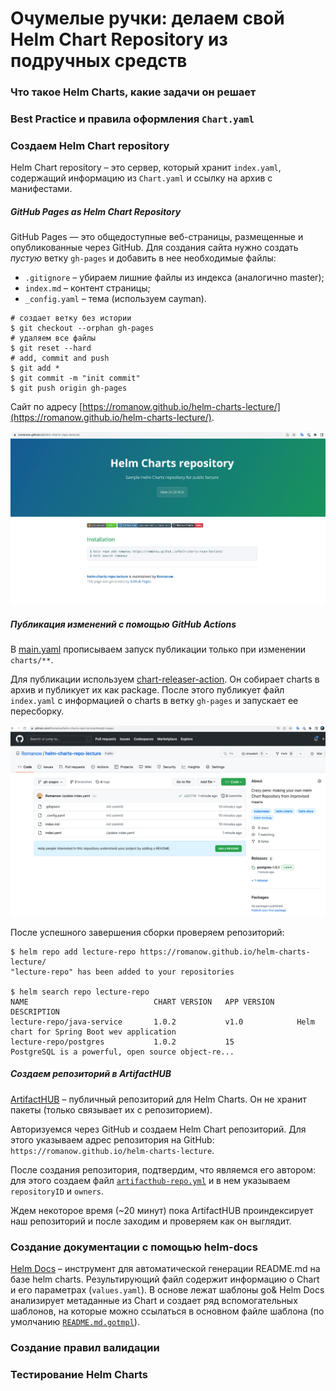 # Очумелые ручки: делаем свой Helm Chart Repository из подручных средств

### Что такое Helm Charts, какие задачи он решает

### Best Practice и правила оформления `Chart.yaml`

### Создаем Helm Chart repository

Helm Chart repository – это сервер, который хранит `index.yaml`, содержащий информацию из `Chart.yaml` и ссылку на архив
с манифестами.

##### GitHub Pages as Helm Chart Repository

GitHub Pages — это общедоступные веб-страницы, размещенные и опубликованные через GitHub. Для создания сайта нужно
создать _пустую_ ветку `gh-pages` и добавить в нее необходимые файлы:

* `.gitignore` – убираем лишние файлы из индекса (аналогично master);
* `index.md` – контент страницы;
* `_config.yaml` – тема (используем cayman).

```shell
# создает ветку без истории
$ git checkout --orphan gh-pages
# удаляем все файлы
$ git reset --hard
# add, commit and push
$ git add *
$ git commit -m "init commit"
$ git push origin gh-pages
```

Сайт по адресу [https://romanow.github.io/helm-charts-lecture/](https://romanow.github.io/helm-charts-lecture/).

![GitHub Pages](images/GitHub%20Pages.png)

##### Публикация изменений с помощью GitHub Actions

В [main.yaml](.github/workflows/main.yml) прописываем запуск публикации только при изменении `charts/**`.

Для публикации используем [chart-releaser-action](https://github.com/marketplace/actions/helm-chart-releaser). Он
собирает charts в архив и публикует их как package. После этого публикует файл `index.yaml` с информацией о charts в
ветку `gh-pages` и запускает ее пересборку.

![Helm index](images/Helm%20index.png)

После успешного завершения сборки проверяем репозиторий:

```shell
$ helm repo add lecture-repo https://romanow.github.io/helm-charts-lecture/
"lecture-repo" has been added to your repositories

$ helm search repo lecture-repo
NAME                            CHART VERSION   APP VERSION     DESCRIPTION
lecture-repo/java-service       1.0.2           v1.0            Helm chart for Spring Boot wev application
lecture-repo/postgres           1.0.2           15              PostgreSQL is a powerful, open source object-re...

```

##### Создаем репозиторий в ArtifactHUB

[ArtifactHUB](https://artifacthub.io/) – публичный репозиторий для Helm Charts. Он не хранит пакеты (только связывает их
с репозиторием).

Авторизуемся через GitHub и создаем Helm Chart репозиторий. Для этого указываем адрес репозитория на
GitHub: `https://romanow.github.io/helm-charts-lecture`.

После создания репозитория, подтвердим, что являемся его автором: для этого создаем
файл [`artifacthub-repo.yml`](https://github.com/Romanow/helm-charts-lecture/blob/gh-pages/artifacthub-repo.yml) и в нем
указываем `repositoryID` и `owners`.

Ждем некоторое время (~20 минут) пока ArtifactHUB проиндексирует наш репозиторий и после заходим и проверяем как он
выглядит.

### Создание документации с помощью helm-docs

[Helm Docs](https://github.com/norwoodj/helm-docs) – инструмент для автоматической генерации README.md на базе helm
charts. Результирующий файл содержит информацию о Chart и его параметрах (`values.yaml`). В основе лежат шаблоны go&
Helm Docs анализирует метаданные из Chart и создает ряд вспомогательных шаблонов, на которые можно ссылаться в основном
файле шаблона (по умолчанию [`README.md.gotmpl`](charts/postgres/README.md)).

### Создание правил валидации

### Тестирование Helm Charts
